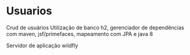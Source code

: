 # Usuarios
Crud de usuários
Utilização de banco h2, gerenciador de dependências com maven, jsf/primefaces, mapeamento com JPA e java 8

Servidor de aplicação wildfly


